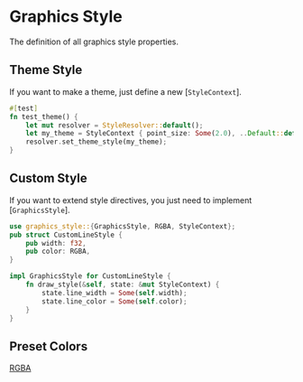 Graphics Style
==============

The definition of all graphics style properties.

## Theme Style

If you want to make a theme, just define a new [`StyleContext`].

```rust
#[test]
fn test_theme() {
    let mut resolver = StyleResolver::default();
    let my_theme = StyleContext { point_size: Some(2.0), ..Default::default() };
    resolver.set_theme_style(my_theme);
}
```

## Custom Style

If you want to extend style directives, you just need to implement [`GraphicsStyle`].

```rust
use graphics_style::{GraphicsStyle, RGBA, StyleContext};
pub struct CustomLineStyle {
    pub width: f32,
    pub color: RGBA,
}

impl GraphicsStyle for CustomLineStyle {
    fn draw_style(&self, state: &mut StyleContext) {
        state.line_width = Some(self.width);
        state.line_color = Some(self.color);
    }
}
```

## Preset Colors

[RGBA](https://docs.rs/graphics-style/latest/graphics_style/struct.RGBA.html)
